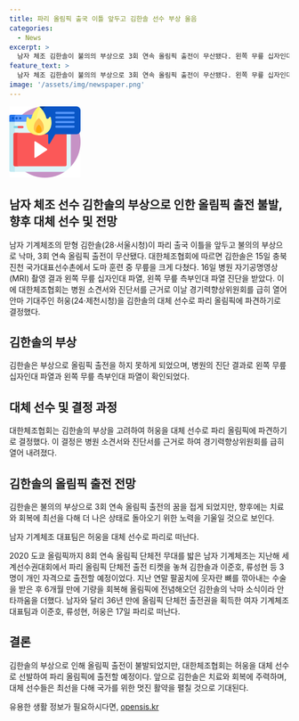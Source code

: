```yaml
---
title: 파리 올림픽 출국 이틀 앞두고 김한솔 선수 부상 울음
categories:
  - News
excerpt: >
  남자 체조 김한솔이 불의의 부상으로 3회 연속 올림픽 출전이 무산됐다. 왼쪽 무릎 십자인대와 측부인대 파열로 인해 파리 출국 불발. 대한체조협회는 허웅을 대체 선수로 파리 올림픽에 파견하기로 결정. 김한솔은 2018 자카르타·팔렘방 아시안게임과 2022 항저우 아시안게임에서 활약한 빛나는 선수로 알려졌고, 이번 올림픽에서 큰 기대를 받았다. 지난해부터 올림픽에 집중해온 그의 부상 소식은 팬들에게 안타까운 소식으로 다가왔다.
feature_text: >
  남자 체조 김한솔이 불의의 부상으로 3회 연속 올림픽 출전이 무산됐다. 왼쪽 무릎 십자인대와 측부인대 파열로 인해 파리 출국 불발. 대한체조협회는 허웅을 대체 선수로 파리 올림픽에 파견하기로 결정. 김한솔은 2018 자카르타·팔렘방 아시안게임과 2022 항저우 아시안게임에서 활약한 빛나는 선수로 알려졌고, 이번 올림픽에서 큰 기대를 받았다. 지난해부터 올림픽에 집중해온 그의 부상 소식은 팬들에게 안타까운 소식으로 다가왔다.
image: '/assets/img/newspaper.png'
---
```


<p><img src="/assets/img/news.png" alt="rentncar 속보" /></p>

<h2>남자 체조 선수 김한솔의 부상으로 인한 올림픽 출전 불발, 향후 대체 선수 및 전망</h2>

<p data-ke-size="size16">남자 기계체조의 맏형 김한솔(28·서울시청)이 파리 출국 이틀을 앞두고 불의의 부상으로 낙마, 3회 연속 올림픽 출전이 무산됐다. 대한체조협회에 따르면 김한솔은 15일 충북 진천 국가대표선수촌에서 도마 훈련 중 무릎을 크게 다쳤다. 16일 병원 자기공명영상(MRI) 촬영 결과 왼쪽 무릎 십자인대 파열, 왼쪽 무릎 측부인대 파열 진단을 받았다. 이에 대한체조협회는 병원 소견서와 진단서를 근거로 이날 경기력향상위원회를 급히 열어 안마 기대주인 허웅(24·제천시청)을 김한솔의 대체 선수로 파리 올림픽에 파견하기로 결정했다.</p>

<h2 data-ke-size="size26">김한솔의 부상</h2>

<p data-ke-size="size16">김한솔은 부상으로 올림픽 출전을 하지 못하게 되었으며, 병원의 진단 결과로 왼쪽 무릎 십자인대 파열과 왼쪽 무릎 측부인대 파열이 확인되었다.</p>

<h2 data-ke-size="size26">대체 선수 및 결정 과정</h2>

<p data-ke-size="size16">대한체조협회는 김한솔의 부상을 고려하여 허웅을 대체 선수로 파리 올림픽에 파견하기로 결정했다. 이 결정은 병원 소견서와 진단서를 근거로 하여 경기력향상위원회를 급히 열어 내려졌다.</p>

<h2 data-ke-size="size26">김한솔의 올림픽 출전 전망</h2>

<p data-ke-size="size16">김한솔은 불의의 부상으로 3회 연속 올림픽 출전의 꿈을 접게 되었지만, 향후에는 치료와 회복에 최선을 다해 더 나은 상태로 돌아오기 위한 노력을 기울일 것으로 보인다.</p>

<p data-ke-size="size16">남자 기계체조 대표팀은 허웅을 대체 선수로 파리로 떠난다.</p>

<p data-ke-size="size16">2020 도쿄 올림픽까지 8회 연속 올림픽 단체전 무대를 밟은 남자 기계체조는 지난해 세계선수권대회에서 파리 올림픽 단체전 출전 티켓을 놓쳐 김한솔과 이준호, 류성현 등 3명이 개인 자격으로 출전할 예정이었다. 지난 연말 팔꿈치에 웃자란 뼈를 깎아내는 수술을 받은 후 6개월 만에 기량을 회복해 올림픽에 전념해오던 김한솔의 낙마 소식이라 안타까움을 더했다. 남자와 달리 36년 만에 올림픽 단체전 출전권을 획득한 여자 기계체조 대표팀과 이준호, 류성현, 허웅은 17일 파리로 떠난다.</p>

<h2 data-ke-size="size26">결론</h2>

<p data-ke-size="size16">김한솔의 부상으로 인해 올림픽 출전이 불발되었지만, 대한체조협회는 허웅을 대체 선수로 선발하여 파리 올림픽에 출전할 예정이다. 앞으로 김한솔은 치료와 회복에 주력하며, 대체 선수들은 최선을 다해 국가를 위한 멋진 활약을 펼칠 것으로 기대된다.</p>
유용한 생활 정보가 필요하시다면, <a href="https://opensis.kr" rel="dofollow">opensis.kr</a>


